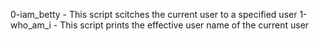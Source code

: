 0-iam_betty - This script scitches the current user to a specified user
1-who_am_i - This script prints the effective user name of the current user

